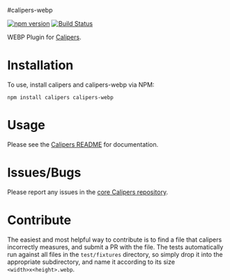 #calipers-webp

[![npm version](https://badge.fury.io/js/calipers-webp.svg)](http://badge.fury.io/js/calipers-webp) [![Build Status](https://travis-ci.org/calipersjs/calipers-webp.svg?branch=master)](https://travis-ci.org/calipersjs/calipers-webp)

WEBP Plugin for [Calipers](https://github.com/calipersjs/calipers).

# Installation

To use, install calipers and calipers-webp via NPM:

```
npm install calipers calipers-webp
```

# Usage

Please see the [Calipers README](https://github.com/calipersjs/calipers) for documentation.

# Issues/Bugs

Please report any issues in the [core Calipers repository](https://github.com/calipersjs/calipers/issues).

# Contribute

The easiest and most helpful way to contribute is to find a file that calipers incorrectly measures, and submit a PR with the file. The tests automatically run against all files in the `test/fixtures` directory, so simply drop it into the appropriate subdirectory, and name it according to its size `<width>x<height>.webp`.
